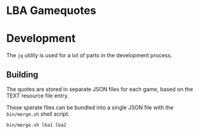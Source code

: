 # LBA Gamequotes


# Development

The `jq` utility is used for a lot of parts in the development process.

## Building

The quotes are stored in separate JSON files for each game, based on the TEXT
resource file entry.

These sperate files can be bundled into a single JSON file with the 
`bin/merge.sh` shell script.

```
bin/merge.sh lba1 lba2
```

